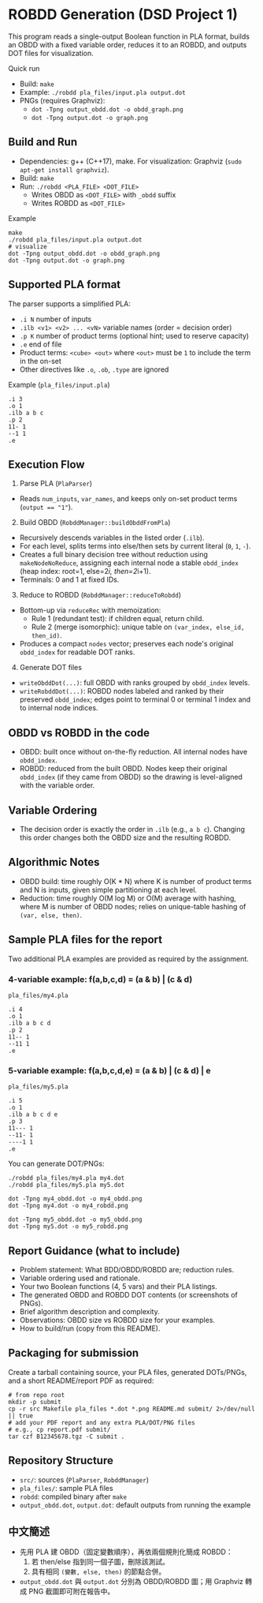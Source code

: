 # ROBDD Generation (DSD Project 1)

This program reads a single-output Boolean function in PLA format, builds an OBDD with a fixed variable order, reduces it to an ROBDD, and outputs DOT files for visualization.

Quick run
- Build: `make`
- Example: `./robdd pla_files/input.pla output.dot`
- PNGs (requires Graphviz):
  - `dot -Tpng output_obdd.dot -o obdd_graph.png`
  - `dot -Tpng output.dot -o graph.png`

## Build and Run
- Dependencies: g++ (C++17), make. For visualization: Graphviz (`sudo apt-get install graphviz`).
- Build: `make`
- Run: `./robdd <PLA_FILE> <DOT_FILE>`
  - Writes OBDD as `<DOT_FILE>` with `_obdd` suffix
  - Writes ROBDD as `<DOT_FILE>`

Example
```
make
./robdd pla_files/input.pla output.dot
# visualize
dot -Tpng output_obdd.dot -o obdd_graph.png
dot -Tpng output.dot -o graph.png
```

## Supported PLA format
The parser supports a simplified PLA:
- `.i N` number of inputs
- `.ilb <v1> <v2> ... <vN>` variable names (order = decision order)
- `.p K` number of product terms (optional hint; used to reserve capacity)
- `.e` end of file
- Product terms: `<cube> <out>` where `<out>` must be `1` to include the term in the on-set
- Other directives like `.o`, `.ob`, `.type` are ignored

Example (`pla_files/input.pla`)
```
.i 3
.o 1
.ilb a b c
.p 2
11- 1
--1 1
.e
```

## Execution Flow
1) Parse PLA (`PlaParser`)
- Reads `num_inputs`, `var_names`, and keeps only on-set product terms (`output == "1"`).

2) Build OBDD (`RobddManager::buildObddFromPla`)
- Recursively descends variables in the listed order (`.ilb`).
- For each level, splits terms into else/then sets by current literal (`0`, `1`, `-`).
- Creates a full binary decision tree without reduction using `makeNodeNoReduce`, assigning each internal node a stable `obdd_index` (heap index: root=1, else=2*i, then=2*i+1).
- Terminals: 0 and 1 at fixed IDs.

3) Reduce to ROBDD (`RobddManager::reduceToRobdd`)
- Bottom-up via `reduceRec` with memoization:
  - Rule 1 (redundant test): if children equal, return child.
  - Rule 2 (merge isomorphic): unique table on `(var_index, else_id, then_id)`.
- Produces a compact `nodes` vector; preserves each node's original `obdd_index` for readable DOT ranks.

4) Generate DOT files
- `writeObddDot(...)`: full OBDD with ranks grouped by `obdd_index` levels.
- `writeRobddDot(...)`: ROBDD nodes labeled and ranked by their preserved `obdd_index`; edges point to terminal 0 or terminal 1 index and to internal node indices.

## OBDD vs ROBDD in the code
- OBDD: built once without on-the-fly reduction. All internal nodes have `obdd_index`.
- ROBDD: reduced from the built OBDD. Nodes keep their original `obdd_index` (if they came from OBDD) so the drawing is level-aligned with the variable order.

## Variable Ordering
- The decision order is exactly the order in `.ilb` (e.g., `a b c`). Changing this order changes both the OBDD size and the resulting ROBDD.

## Algorithmic Notes
- OBDD build: time roughly O(K * N) where K is number of product terms and N is inputs, given simple partitioning at each level.
- Reduction: time roughly O(M log M) or O(M) average with hashing, where M is number of OBDD nodes; relies on unique-table hashing of `(var, else, then)`.

## Sample PLA files for the report
Two additional PLA examples are provided as required by the assignment.

### 4-variable example: f(a,b,c,d) = (a & b) | (c & d)
`pla_files/my4.pla`
```
.i 4
.o 1
.ilb a b c d
.p 2
11-- 1
--11 1
.e
```

### 5-variable example: f(a,b,c,d,e) = (a & b) | (c & d) | e
`pla_files/my5.pla`
```
.i 5
.o 1
.ilb a b c d e
.p 3
11--- 1
--11- 1
----1 1
.e
```

You can generate DOT/PNGs:
```
./robdd pla_files/my4.pla my4.dot
./robdd pla_files/my5.pla my5.dot

dot -Tpng my4_obdd.dot -o my4_obdd.png
dot -Tpng my4.dot -o my4_robdd.png

dot -Tpng my5_obdd.dot -o my5_obdd.png
dot -Tpng my5.dot -o my5_robdd.png
```

## Report Guidance (what to include)
- Problem statement: What BDD/OBDD/ROBDD are; reduction rules.
- Variable ordering used and rationale.
- Your two Boolean functions (4, 5 vars) and their PLA listings.
- The generated OBDD and ROBDD DOT contents (or screenshots of PNGs).
- Brief algorithm description and complexity.
- Observations: OBDD size vs ROBDD size for your examples.
- How to build/run (copy from this README).

## Packaging for submission
Create a tarball containing source, your PLA files, generated DOTs/PNGs, and a short README/report PDF as required:
```
# from repo root
mkdir -p submit
cp -r src Makefile pla_files *.dot *.png README.md submit/ 2>/dev/null || true
# add your PDF report and any extra PLA/DOT/PNG files
# e.g., cp report.pdf submit/
tar czf B12345678.tgz -C submit .
```

## Repository Structure
- `src/`: sources (`PlaParser`, `RobddManager`)
- `pla_files/`: sample PLA files
- `robdd`: compiled binary after `make`
- `output_obdd.dot`, `output.dot`: default outputs from running the example

## 中文簡述
- 先用 PLA 建 OBDD（固定變數順序），再依兩個規則化簡成 ROBDD：
  1) 若 then/else 指到同一個子圖，刪除該測試。
  2) 具有相同 `(變數, else, then)` 的節點合併。
- `output_obdd.dot` 與 `output.dot` 分別為 OBDD/ROBDD 圖；用 Graphviz 轉成 PNG 截圖即可附在報告中。
